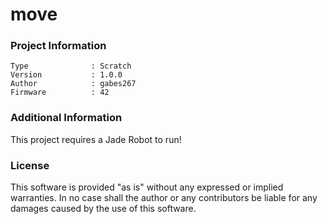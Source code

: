 move
================



### Project Information
```
Type              : Scratch
Version           : 1.0.0
Author            : gabes267
Firmware          : 42
```

### Additional Information
This project requires a Jade Robot to run!

### License
This software is provided "as is" without any expressed or implied warranties.  In no case shall the author or any contributors be liable for any damages caused by the use of this software.

